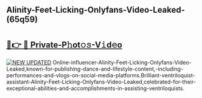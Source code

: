 ## Alinity-Feet-Licking-Onlyfans-Video-Leaked-(65q59)


# <h2><a href="https://mediaupload.pro?-19M">🔗👉 🔴 Private-P𝚑ot𝚘𝚜-V𝚒d𝚎o</a></h2>

[![NEW UPDATED](https://i.imgur.com/0qMVB7G.gif)](https://mediaupload.pro?-19M)
Online-influencer-Alinity-Feet-Licking-Onlyfans-Video-Leaked,known-for-publishing-dance-and-lifestyle-content,-including-performances-and-vlogs-on-social-media-platforms.Brilliant-ventriloquist-assistant-Alinity-Feet-Licking-Onlyfans-Video-Leaked,celebrated-for-their-exceptional-abilities-and-accomplishments-in-assisting-ventriloquists.  